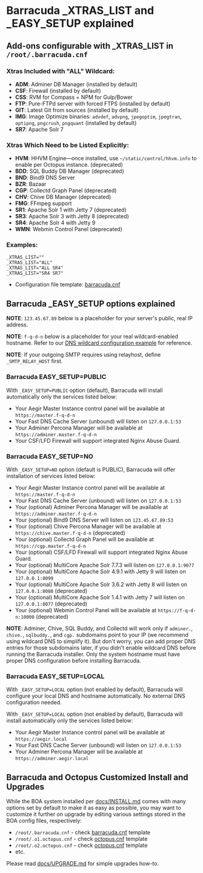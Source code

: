 
# Barracuda _XTRAS_LIST and _EASY_SETUP explained

## Add-ons configurable with _XTRAS_LIST in `/root/.barracuda.cnf`

### Xtras Included with "ALL" Wildcard:

- **ADM**: Adminer DB Manager (installed by default)
- **CSF**: Firewall (installed by default)
- **CSS**: RVM for Compass + NPM for Gulp/Bower
- **FTP**: Pure-FTPd server with forced FTPS (installed by default)
- **GIT**: Latest Git from sources (installed by default)
- **IMG**: Image Optimize binaries: `advdef`, `advpng`, `jpegoptim`, `jpegtran`, `optipng`, `pngcrush`, `pngquant` (installed by default)
- **SR7**: Apache Solr 7

### Xtras Which Need to be Listed Explicitly:

- **HVM**: HHVM Engine—once installed, use `~/static/control/hhvm.info` to enable per Octopus instance. (deprecated)
- **BDD**: SQL Buddy DB Manager (deprecated)
- **BND**: Bind9 DNS Server
- **BZR**: Bazaar
- **CGP**: Collectd Graph Panel (deprecated)
- **CHV**: Chive DB Manager (deprecated)
- **FMG**: FFmpeg support
- **SR1**: Apache Solr 1 with Jetty 7 (deprecated)
- **SR3**: Apache Solr 3 with Jetty 8 (deprecated)
- **SR4**: Apache Solr 4 with Jetty 9
- **WMN**: Webmin Control Panel (deprecated)

### Examples:

```
_XTRAS_LIST=""
_XTRAS_LIST="ALL"
_XTRAS_LIST="ALL SR4"
_XTRAS_LIST="SR4 SR7"
```

- Configuration file template: [barracuda.cnf](https://github.com/omega8cc/boa/tree/5.x-dev/docs/cnf/barracuda.cnf)

## Barracuda _EASY_SETUP options explained

**NOTE**: `123.45.67.89` below is a placeholder for your server's public, real IP address.

**NOTE**: `f-q-d-n` below is a placeholder for your real wildcard-enabled hostname.
Refer to our [DNS wildcard configuration example](http://bit.ly/UM2nRb) for reference.

**NOTE**: If your outgoing SMTP requires using relayhost, define `_SMTP_RELAY_HOST` first.

### Barracuda EASY_SETUP=PUBLIC

With `_EASY_SETUP=PUBLIC` option (default), Barracuda will install automatically only the services listed below:

- Your Aegir Master Instance control panel will be available at `https://master.f-q-d-n`
- Your Fast DNS Cache Server (unbound) will listen on `127.0.0.1:53`
- Your Adminer Percona Manager will be available at `https://adminer.master.f-q-d-n`
- Your CSF/LFD Firewall will support integrated Nginx Abuse Guard.

### Barracuda EASY_SETUP=NO

With `_EASY_SETUP=NO` option (default is PUBLIC), Barracuda will offer installation of services listed below:

- Your Aegir Master Instance control panel will be available at `https://master.f-q-d-n`
- Your Fast DNS Cache Server (unbound) will listen on `127.0.0.1:53`
- Your (optional) Adminer Percona Manager will be available at `https://adminer.master.f-q-d-n`
- Your (optional) Bind9 DNS Server will listen on `123.45.67.89:53`
- Your (optional) Chive Percona Manager will be available at `https://chive.master.f-q-d-n` (deprecated)
- Your (optional) Collectd Graph Panel will be available at `https://cgp.master.f-q-d-n`
- Your (optional) CSF/LFD Firewall will support integrated Nginx Abuse Guard.
- Your (optional) MultiCore Apache Solr 7.7.3 will listen on `127.0.0.1:9077`
- Your (optional) MultiCore Apache Solr 4.9.1 with Jetty 9 will listen on `127.0.0.1:8099`
- Your (optional) MultiCore Apache Solr 3.6.2 with Jetty 8 will listen on `127.0.0.1:8088` (deprecated)
- Your (optional) MultiCore Apache Solr 1.4.1 with Jetty 7 will listen on `127.0.0.1:8077` (deprecated)
- Your (optional) Webmin Control Panel will be available at `https://f-q-d-n:10000` (deprecated)

**NOTE**: Adminer, Chive, SQL Buddy, and Collectd will work only if `adminer.`, `chive.`, `sqlbuddy.`, and `cgp.` subdomains point to your IP (we recommend using wildcard DNS to simplify it). But don't worry, you can add proper DNS entries for those subdomains later, if you didn't enable wildcard DNS before running the Barracuda installer. Only the system hostname must have proper DNS configuration before installing Barracuda.

### Barracuda EASY_SETUP=LOCAL

With `_EASY_SETUP=LOCAL` option (not enabled by default), Barracuda will configure your local DNS and hostname automatically. No external DNS configuration needed.

With `_EASY_SETUP=LOCAL` option (not enabled by default), Barracuda will install automatically only the services listed below:

- Your Aegir Master Instance control panel will be available at `https://aegir.local`
- Your Fast DNS Cache Server (unbound) will listen on `127.0.0.1:53`
- Your Adminer Percona Manager will be available at `https://adminer.aegir.local`

## Barracuda and Octopus Customized Install and Upgrades

While the BOA system installed per [docs/INSTALL.md](https://github.com/omega8cc/boa/tree/5.x-dev/docs/INSTALL.md) comes with many options set by default to make it as easy as possible, you may want to customize it further on upgrade by editing various settings stored in the BOA config files, respectively:

- `/root/.barracuda.cnf` - check [barracuda.cnf](https://github.com/omega8cc/boa/tree/5.x-dev/docs/cnf/barracuda.cnf) template
- `/root/.o1.octopus.cnf` - check [octopus.cnf](https://github.com/omega8cc/boa/tree/5.x-dev/docs/cnf/octopus.cnf) template
- `/root/.o2.octopus.cnf` - check [octopus.cnf](https://github.com/omega8cc/boa/tree/5.x-dev/docs/cnf/octopus.cnf) template
- etc.

Please read [docs/UPGRADE.md](https://github.com/omega8cc/boa/tree/5.x-dev/docs/UPGRADE.md) for simple upgrades how-to.
